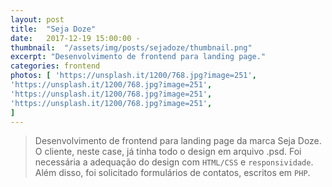 ```yaml
---
layout: post
title:  "Seja Doze"
date:   2017-12-19 15:00:00 -
thumbnail:  "/assets/img/posts/sejadoze/thumbnail.png"
excerpt: "Desenvolvimento de frontend para landing page."
categories: frontend
photos: [ 'https://unsplash.it/1200/768.jpg?image=251',
'https://unsplash.it/1200/768.jpg?image=251',
'https://unsplash.it/1200/768.jpg?image=251',
'https://unsplash.it/1200/768.jpg?image=251',
]
---
```


> Desenvolvimento de frontend para landing page da marca Seja Doze. O cliente, neste case, já tinha todo o design em arquivo .psd. Foi necessária a adequação do design com `HTML/CSS` e `responsividade`. Além disso, foi solicitado  formulários de contatos, escritos em `PHP`.



<!--
<div class="row justify-content-center">
<div class="col-md-8">
<div class="row">
<a href="https://unsplash.it/1200/768.jpg?image=251" data-toggle="lightbox" data-gallery="example-gallery" class="col-sm-4">
<img src="https://unsplash.it/600.jpg?image=251" class="img-fluid img-thumbnail">
<img src="https://unsplash.it/600.jpg?image=251" class="img-fluid img-thumbnail">
</a>
<a href="https://unsplash.it/1200/768.jpg?image=252" data-toggle="lightbox" data-gallery="example-gallery" class="col-sm-4">
<img src="https://unsplash.it/600.jpg?image=252" class="img-fluid img-thumbnail">
</a>
<a href="https://unsplash.it/1200/768.jpg?image=253" data-toggle="lightbox" data-gallery="example-gallery" class="col-sm-4">
<img src="https://unsplash.it/600.jpg?image=253" class="img-fluid img-thumbnail">
</a>
</div>
<div class="row">
<a href="https://unsplash.it/1200/768.jpg?image=254" data-toggle="lightbox" data-gallery="example-gallery" class="col-sm-4">
<img src="https://unsplash.it/600.jpg?image=254" class="img-fluid">
</a>
<a href="https://unsplash.it/1200/768.jpg?image=255" data-toggle="lightbox" data-gallery="example-gallery" class="col-sm-4">
<img src="https://unsplash.it/600.jpg?image=255" class="img-fluid">
</a>
<a href="https://unsplash.it/1200/768.jpg?image=256" data-toggle="lightbox" data-gallery="example-gallery" class="col-sm-4">
<img src="https://unsplash.it/600.jpg?image=256" class="img-fluid">
</a>
</div>
</div>
</div>
-->

